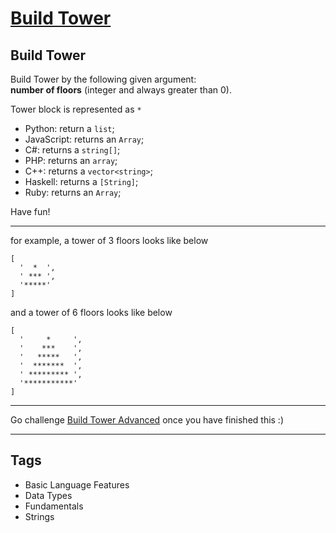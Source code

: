 # [Build Tower](https://www.codewars.com/kata/576757b1df89ecf5bd00073b)

## Build Tower

Build Tower by the following given argument:<br>
**number of floors** (integer and always greater than 0).

Tower block is represented as `*`

- Python: return a `list`;
- JavaScript: returns an `Array`;
- C#: returns a `string[]`;
- PHP: returns an `array`;
- C++: returns a `vector<string>`;
- Haskell: returns a `[String]`;
- Ruby: returns an `Array`;

Have fun!

---

for example, a tower of 3 floors looks like below

```
[
  '  *  ',
  ' *** ',
  '*****'
]
```

and a tower of 6 floors looks like below

```
[
  '     *     ',
  '    ***    ',
  '   *****   ',
  '  *******  ',
  ' ********* ',
  '***********'
]
```

---

Go challenge [Build Tower Advanced](https://www.codewars.com/kata/57675f3dedc6f728ee000256) once you have finished this :)

---

## Tags

- Basic Language Features
- Data Types
- Fundamentals
- Strings
